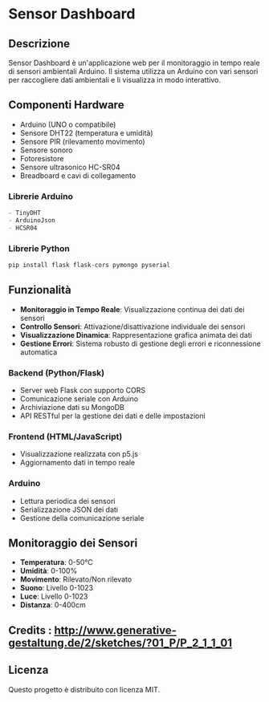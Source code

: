 # Sensor Dashboard 

## Descrizione
Sensor Dashboard è un'applicazione web per il monitoraggio in tempo reale di sensori ambientali Arduino.
Il sistema utilizza un Arduino con vari sensori per raccogliere dati ambientali e li visualizza in modo interattivo.

## Componenti Hardware 
- Arduino (UNO o compatibile)
- Sensore DHT22 (temperatura e umidità)
- Sensore PIR (rilevamento movimento)
- Sensore sonoro
- Fotoresistore
- Sensore ultrasonico HC-SR04
- Breadboard e cavi di collegamento


### Librerie Arduino 
```cpp
- TinyDHT
- ArduinoJson
- HCSR04
```

### Librerie Python 
```bash
pip install flask flask-cors pymongo pyserial
```

## Funzionalità
- **Monitoraggio in Tempo Reale**: Visualizzazione continua dei dati dei sensori
- **Controllo Sensori**: Attivazione/disattivazione individuale dei sensori
- **Visualizzazione Dinamica**: Rappresentazione grafica animata dei dati
- **Gestione Errori**: Sistema robusto di gestione degli errori e riconnessione automatica

### Backend (Python/Flask)
- Server web Flask con supporto CORS
- Comunicazione seriale con Arduino
- Archiviazione dati su MongoDB
- API RESTful per la gestione dei dati e delle impostazioni

### Frontend (HTML/JavaScript)
- Visualizzazione realizzata con p5.js
- Aggiornamento dati in tempo reale

### Arduino
- Lettura periodica dei sensori
- Serializzazione JSON dei dati
- Gestione della comunicazione seriale

## Monitoraggio dei Sensori
- **Temperatura**: 0-50°C
- **Umidità**: 0-100%
- **Movimento**: Rilevato/Non rilevato
- **Suono**: Livello 0-1023
- **Luce**: Livello 0-1023
- **Distanza**: 0-400cm

## Credits : http://www.generative-gestaltung.de/2/sketches/?01_P/P_2_1_1_01

## Licenza
Questo progetto è distribuito con licenza MIT.
